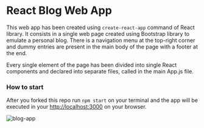 # React Blog Web App

This web app has been created using `create-react-app` command of React library. It consists in a single web page created using Bootstrap library to emulate a personal blog. There is a navigation menu at the top-right corner and dummy entries are present in the main body of the page with a footer at the end.

Every single element of the page has been divided into single React components and declared into separate files, called in the main App.js file. 

### How to start

After you forked this repo run `npm start` on your terminal and the app will be executed in your [http://localhost:3000](http://localhost:3000) on your browser.

![blog-app](https://user-images.githubusercontent.com/29622552/32405859-4c3fef6a-c165-11e7-86dd-7b1c17d96904.jpg)